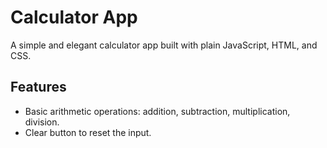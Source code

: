 # Calculator App

A simple and elegant calculator app built with plain JavaScript, HTML, and CSS.

## Features

- Basic arithmetic operations: addition, subtraction, multiplication, division.
- Clear button to reset the input.
